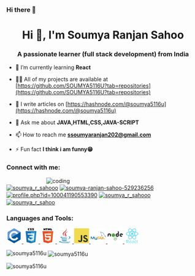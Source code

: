 ### Hi there 👋

<!--
**SOUMYA5116U/SOUMYA5116U** is a ✨ _special_ ✨ repository because its `README.md` (this file) appears on your GitHub profile.

Here are some ideas to get you started:

- 🔭 I’m currently working on ...
- 🌱 I’m currently learning ...
- 👯 I’m looking to collaborate on ...
- 🤔 I’m looking for help with ...
- 💬 Ask me about ...
- 📫 How to reach me: ...
- 😄 Pronouns: ...
- ⚡ Fun fact: ...
-->
<h1 align="center">Hi 👋, I'm Soumya Ranjan Sahoo</h1>
<h3 align="center">A passionate learner (full stack development) from India</h3>

- 🌱 I’m currently learning **React**

- 👨‍💻 All of my projects are available at [https://github.com/SOUMYA5116U?tab=repositories](https://github.com/SOUMYA5116U?tab=repositories)

- 📝 I write articles on [https://hashnode.com/@soumya5116u](https://hashnode.com/@soumya5116u)

- 💬 Ask me about **JAVA,HTML,CSS,JAVA-SCRIPT**

- 📫 How to reach me **ssoumyaranjan202@gmail.com**

- ⚡ Fun fact **I think i am funny😁**

<h3 align="left">Connect with me:</h3>
<img align="right" alt="coding" width="400" src="https://media.licdn.com/dms/image/D5612AQGOmwfIE5mlWA/article-cover_image-shrink_720_1280/0/1674617947228?e=2147483647&v=beta&t=FTU_isQ6VYfV5D_ueFHPWvT8ZqgDeJG3yr8Mi8lpfk0">
<p align="left">
<a href="https://twitter.com/soumya_r_sahooo" target="blank"><img align="center" src="https://raw.githubusercontent.com/rahuldkjain/github-profile-readme-generator/master/src/images/icons/Social/twitter.svg" alt="soumya_r_sahooo" height="30" width="40" /></a>
<a href="https://linkedin.com/in/soumya-ranjan-sahoo-529236256" target="blank"><img align="center" src="https://raw.githubusercontent.com/rahuldkjain/github-profile-readme-generator/master/src/images/icons/Social/linked-in-alt.svg" alt="soumya-ranjan-sahoo-529236256" height="30" width="40" /></a>
<a href="https://fb.com/profile.php?id=100041190553390" target="blank"><img align="center" src="https://raw.githubusercontent.com/rahuldkjain/github-profile-readme-generator/master/src/images/icons/Social/facebook.svg" alt="profile.php?id=100041190553390" height="30" width="40" /></a>
<a href="https://instagram.com/soumya_r_sahooo" target="blank"><img align="center" src="https://raw.githubusercontent.com/rahuldkjain/github-profile-readme-generator/master/src/images/icons/Social/instagram.svg" alt="soumya_r_sahooo" height="30" width="40" /></a>
<a href="https://www.leetcode.com/soumya_r_sahoo" target="blank"><img align="center" src="https://raw.githubusercontent.com/rahuldkjain/github-profile-readme-generator/master/src/images/icons/Social/leet-code.svg" alt="soumya_r_sahoo" height="30" width="40" /></a>
</p>

<h3 align="left">Languages and Tools:</h3>
<p align="left"> <a href="https://www.cprogramming.com/" target="_blank" rel="noreferrer"> <img src="https://raw.githubusercontent.com/devicons/devicon/master/icons/c/c-original.svg" alt="c" width="40" height="40"/> </a> <a href="https://www.w3schools.com/css/" target="_blank" rel="noreferrer"> <img src="https://raw.githubusercontent.com/devicons/devicon/master/icons/css3/css3-original-wordmark.svg" alt="css3" width="40" height="40"/> </a> <a href="https://www.w3.org/html/" target="_blank" rel="noreferrer"> <img src="https://raw.githubusercontent.com/devicons/devicon/master/icons/html5/html5-original-wordmark.svg" alt="html5" width="40" height="40"/> </a> <a href="https://www.java.com" target="_blank" rel="noreferrer"> <img src="https://raw.githubusercontent.com/devicons/devicon/master/icons/java/java-original.svg" alt="java" width="40" height="40"/> </a> <a href="https://developer.mozilla.org/en-US/docs/Web/JavaScript" target="_blank" rel="noreferrer"> <img src="https://raw.githubusercontent.com/devicons/devicon/master/icons/javascript/javascript-original.svg" alt="javascript" width="40" height="40"/> </a> <a href="https://www.mysql.com/" target="_blank" rel="noreferrer"> <img src="https://raw.githubusercontent.com/devicons/devicon/master/icons/mysql/mysql-original-wordmark.svg" alt="mysql" width="40" height="40"/> </a> <a href="https://nodejs.org" target="_blank" rel="noreferrer"> <img src="https://raw.githubusercontent.com/devicons/devicon/master/icons/nodejs/nodejs-original-wordmark.svg" alt="nodejs" width="40" height="40"/> </a> <a href="https://reactjs.org/" target="_blank" rel="noreferrer"> <img src="https://raw.githubusercontent.com/devicons/devicon/master/icons/react/react-original-wordmark.svg" alt="react" width="40" height="40"/> </a> </p>

<p><img align="left" src="https://github-readme-stats.vercel.app/api/top-langs?username=soumya5116u&show_icons=true&locale=en&layout=compact" alt="soumya5116u" /></p>

<p>&nbsp;<img align="center" src="https://github-readme-stats.vercel.app/api?username=soumya5116u&show_icons=true&locale=en" alt="soumya5116u" /></p>

<p><img align="center" src="https://github-readme-streak-stats.herokuapp.com/?user=soumya5116u&" alt="soumya5116u" /></p>
